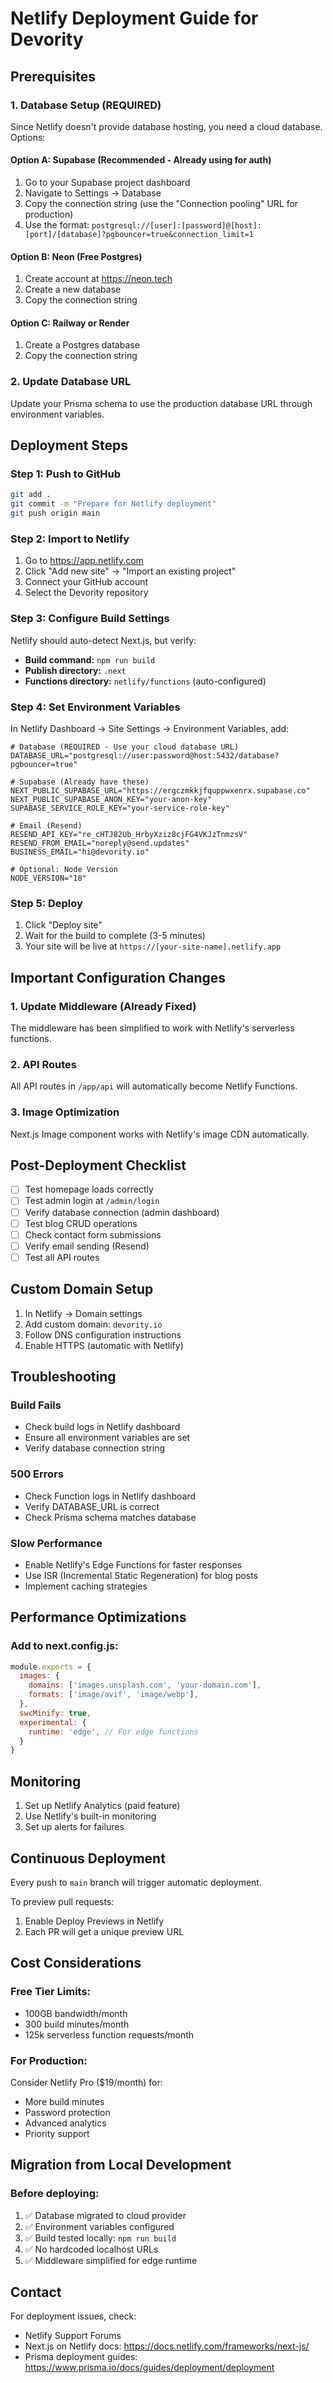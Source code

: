 # Netlify Deployment Guide for Devority

## Prerequisites

### 1. Database Setup (REQUIRED)
Since Netlify doesn't provide database hosting, you need a cloud database. Options:

#### Option A: Supabase (Recommended - Already using for auth)
1. Go to your Supabase project dashboard
2. Navigate to Settings → Database
3. Copy the connection string (use the "Connection pooling" URL for production)
4. Use the format: `postgresql://[user]:[password]@[host]:[port]/[database]?pgbouncer=true&connection_limit=1`

#### Option B: Neon (Free Postgres)
1. Create account at https://neon.tech
2. Create a new database
3. Copy the connection string

#### Option C: Railway or Render
1. Create a Postgres database
2. Copy the connection string

### 2. Update Database URL
Update your Prisma schema to use the production database URL through environment variables.

## Deployment Steps

### Step 1: Push to GitHub
```bash
git add .
git commit -m "Prepare for Netlify deployment"
git push origin main
```

### Step 2: Import to Netlify
1. Go to https://app.netlify.com
2. Click "Add new site" → "Import an existing project"
3. Connect your GitHub account
4. Select the Devority repository

### Step 3: Configure Build Settings
Netlify should auto-detect Next.js, but verify:
- **Build command:** `npm run build`
- **Publish directory:** `.next`
- **Functions directory:** `netlify/functions` (auto-configured)

### Step 4: Set Environment Variables
In Netlify Dashboard → Site Settings → Environment Variables, add:

```env
# Database (REQUIRED - Use your cloud database URL)
DATABASE_URL="postgresql://user:password@host:5432/database?pgbouncer=true"

# Supabase (Already have these)
NEXT_PUBLIC_SUPABASE_URL="https://ergczmkkjfquppwxenrx.supabase.co"
NEXT_PUBLIC_SUPABASE_ANON_KEY="your-anon-key"
SUPABASE_SERVICE_ROLE_KEY="your-service-role-key"

# Email (Resend)
RESEND_API_KEY="re_cHTJ82Ub_HrbyXziz8cjFG4VKJzTnmzsV"
RESEND_FROM_EMAIL="noreply@send.updates"
BUSINESS_EMAIL="hi@devority.io"

# Optional: Node Version
NODE_VERSION="18"
```

### Step 5: Deploy
1. Click "Deploy site"
2. Wait for the build to complete (3-5 minutes)
3. Your site will be live at `https://[your-site-name].netlify.app`

## Important Configuration Changes

### 1. Update Middleware (Already Fixed)
The middleware has been simplified to work with Netlify's serverless functions.

### 2. API Routes
All API routes in `/app/api` will automatically become Netlify Functions.

### 3. Image Optimization
Next.js Image component works with Netlify's image CDN automatically.

## Post-Deployment Checklist

- [ ] Test homepage loads correctly
- [ ] Test admin login at `/admin/login`
- [ ] Verify database connection (admin dashboard)
- [ ] Test blog CRUD operations
- [ ] Check contact form submissions
- [ ] Verify email sending (Resend)
- [ ] Test all API routes

## Custom Domain Setup

1. In Netlify → Domain settings
2. Add custom domain: `devority.io`
3. Follow DNS configuration instructions
4. Enable HTTPS (automatic with Netlify)

## Troubleshooting

### Build Fails
- Check build logs in Netlify dashboard
- Ensure all environment variables are set
- Verify database connection string

### 500 Errors
- Check Function logs in Netlify dashboard
- Verify DATABASE_URL is correct
- Check Prisma schema matches database

### Slow Performance
- Enable Netlify's Edge Functions for faster responses
- Use ISR (Incremental Static Regeneration) for blog posts
- Implement caching strategies

## Performance Optimizations

### Add to next.config.js:
```javascript
module.exports = {
  images: {
    domains: ['images.unsplash.com', 'your-domain.com'],
    formats: ['image/avif', 'image/webp'],
  },
  swcMinify: true,
  experimental: {
    runtime: 'edge', // For edge functions
  }
}
```

## Monitoring

1. Set up Netlify Analytics (paid feature)
2. Use Netlify's built-in monitoring
3. Set up alerts for failures

## Continuous Deployment

Every push to `main` branch will trigger automatic deployment.

To preview pull requests:
1. Enable Deploy Previews in Netlify
2. Each PR will get a unique preview URL

## Cost Considerations

### Free Tier Limits:
- 100GB bandwidth/month
- 300 build minutes/month
- 125k serverless function requests/month

### For Production:
Consider Netlify Pro ($19/month) for:
- More build minutes
- Password protection
- Advanced analytics
- Priority support

## Migration from Local Development

### Before deploying:
1. ✅ Database migrated to cloud provider
2. ✅ Environment variables configured
3. ✅ Build tested locally: `npm run build`
4. ✅ No hardcoded localhost URLs
5. ✅ Middleware simplified for edge runtime

## Contact

For deployment issues, check:
- Netlify Support Forums
- Next.js on Netlify docs: https://docs.netlify.com/frameworks/next-js/
- Prisma deployment guides: https://www.prisma.io/docs/guides/deployment/deployment